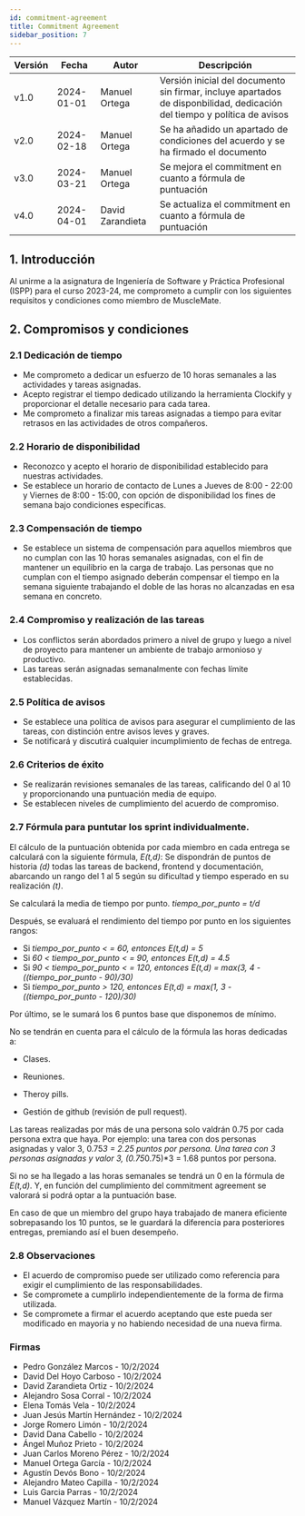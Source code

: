 ```yaml
---
id: commitment-agreement
title: Commitment Agreement
sidebar_position: 7
---
```


| Versión | Fecha       | Autor      | Descripción                            |
|---------|-------------|------------|----------------------------------------|
| v1.0    | 2024-01-01  | Manuel Ortega| Versión inicial del documento sin firmar, incluye apartados de disponbilidad, dedicación del tiempo y política de avisos                      |
| v2.0     | 2024-02-18 | Manuel Ortega| Se ha añadido un apartado de condiciones del acuerdo y se ha firmado el documento |
|v3.0| 2024-03-21|Manuel Ortega| Se mejora el commitment en cuanto a fórmula de puntuación| 
|v4.0| 2024-04-01|David Zarandieta| Se actualiza el commitment en cuanto a fórmula de puntuación| 


## 1. Introducción

Al unirme a la asignatura de Ingeniería de Software y Práctica Profesional (ISPP) para el curso 2023-24, me comprometo a cumplir con los siguientes requisitos y condiciones como miembro de MuscleMate.

## 2. Compromisos y condiciones

### 2.1 Dedicación de tiempo

- Me comprometo a dedicar un esfuerzo de 10 horas semanales a las actividades y tareas asignadas.
- Acepto registrar el tiempo dedicado utilizando la herramienta Clockify y proporcionar el detalle necesario para cada tarea.
- Me comprometo a finalizar mis tareas asignadas a tiempo para evitar retrasos en las actividades de otros compañeros.

### 2.2 Horario de disponibilidad

- Reconozco y acepto el horario de disponibilidad establecido para nuestras actividades.
- Se establece un horario de contacto de Lunes a Jueves de 8:00 - 22:00 y Viernes de 8:00 - 15:00, con opción de disponibilidad los fines de semana bajo condiciones específicas.

### 2.3 Compensación de tiempo

- Se establece un sistema de compensación para aquellos miembros que no cumplan con las 10 horas semanales asignadas, con el fin de mantener un equilibrio en la carga de trabajo. Las personas que no cumplan con el tiempo asignado deberán compensar el tiempo en la semana siguiente trabajando el doble de las horas no alcanzadas en esa semana en concreto.

### 2.4 Compromiso y realización de las tareas

- Los conflictos serán abordados primero a nivel de grupo y luego a nivel de proyecto para mantener un ambiente de trabajo armonioso y productivo.
- Las tareas serán asignadas semanalmente con fechas límite establecidas.

### 2.5 Política de avisos

- Se establece una política de avisos para asegurar el cumplimiento de las tareas, con distinción entre avisos leves y graves.
- Se notificará y discutirá cualquier incumplimiento de fechas de entrega.

### 2.6 Criterios de éxito

- Se realizarán revisiones semanales de las tareas, calificando del 0 al 10 y proporcionando una puntuación media de equipo.
- Se establecen niveles de cumplimiento del acuerdo de compromiso.

### 2.7 Fórmula para puntutar los sprint individualmente.

El cálculo de la puntuación obtenida por cada miembro en cada entrega se calculará con la siguiente fórmula, *E(t,d)*:
Se dispondrán de puntos de historia *(d)* todas las tareas de backend, frontend y documentación, abarcando un rango del 1 al 5 según su dificultad y tiempo esperado en su realización *(t)*.


Se calculará la media de tiempo por punto. *tiempo_por_punto = t/d*


Después, se evaluará el rendimiento del tiempo por punto en los siguientes rangos:

- Si *tiempo_por_punto < = 60, entonces E(t,d) = 5* 
- Si *60 < tiempo_por_punto < = 90, entonces E(t,d) = 4.5*
- Si *90 < tiempo_por_punto < = 120, entonces E(t,d) = max(3, 4 - ((tiempo_por_punto - 90)/30)*
- Si *tiempo_por_punto > 120, entonces E(t,d) = max(1, 3 - ((tiempo_por_punto - 120)/30)*



Por último, se le sumará los 6 puntos base que disponemos de mínimo. 


No se tendrán en cuenta para el cálculo de la fórmula las horas dedicadas a:
- Clases.
- Reuniones.
- Theroy pills.

- Gestión de github (revisión de pull request).

Las tareas realizadas por más de una persona solo valdrán 0.75 por cada persona extra que haya. Por ejemplo: una tarea con dos personas asignadas y valor 3, 0.75*3 = 2.25 puntos por persona. Una tarea con 3 personas asignadas y valor 3, (0.75*0.75)*3 = 1.68 puntos por persona. 

Si no se ha llegado a las horas semanales se tendrá un 0 en la fórmula de *E(t,d)*. Y, en función del cumplimiento del commitment agreement se valorará si podrá optar a la puntuación base.


En caso de que un miembro del grupo haya trabajado de manera eficiente sobrepasando los 10 puntos, se le guardará la diferencia para posteriores entregas, premiando así el buen desempeño. 



### 2.8 Observaciones

- El acuerdo de compromiso puede ser utilizado como referencia para exigir el cumplimiento de las responsabilidades.
- Se compromete a cumplirlo independientemente de la forma de firma utilizada.
- Se compromete a firmar el acuerdo aceptando que este pueda ser modificado en mayoria y no habiendo necesidad de una nueva firma.


### Firmas

- Pedro González Marcos - 10/2/2024
- David Del Hoyo Carboso - 10/2/2024
- David Zarandieta Ortiz - 10/2/2024
- Alejandro Sosa Corral - 10/2/2024
- Elena Tomás Vela - 10/2/2024
- Juan Jesús Martín Hernández - 10/2/2024
- Jorge Romero Limón - 10/2/2024
- David Dana Cabello - 10/2/2024
- Ángel Muñoz Prieto - 10/2/2024
- Juan Carlos Moreno Pérez - 10/2/2024
- Manuel Ortega García - 10/2/2024
- Agustín Devós Bono - 10/2/2024
- Alejandro Mateo Capilla - 10/2/2024
- Luis Garcia Parras - 10/2/2024
- Manuel Vázquez Martín - 10/2/2024
